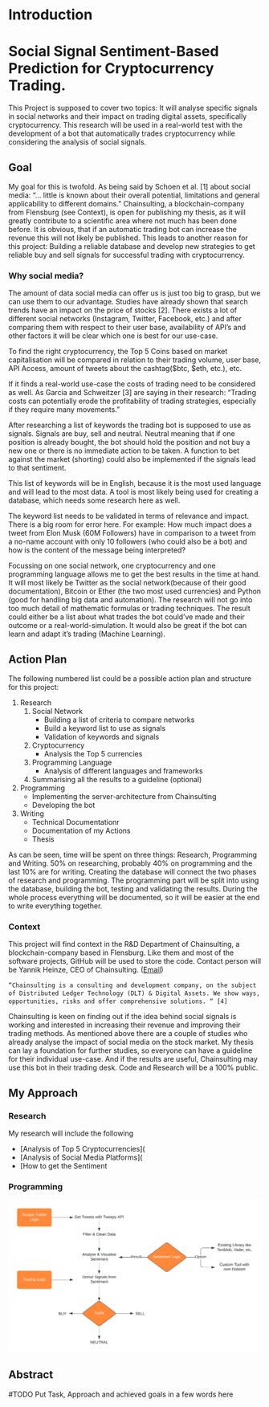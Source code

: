 # Introduction 

# Social Signal Sentiment-Based Prediction for Cryptocurrency Trading.

This Project is supposed to cover two topics:
It will analyse specific signals in social networks and their impact on trading digital assets, specifically cryptocurrency. This research will be used in a real-world test with the development of a bot that automatically trades cryptocurrency while considering the analysis of social signals.

## Goal

My goal for this is twofold. As being said by Schoen et al. [1] about social media: “… little is known about their overall potential, limitations and general applicability to different domains.” Chainsulting, a blockchain-company from Flensburg (see Context), is open for publishing my thesis, as it will greatly contribute to a scientific area where not much has been done before. It is obvious, that if an automatic trading bot can increase the revenue this will not likely be published. 
This leads to another reason for this project: Building a reliable database and develop new strategies to get reliable buy and sell signals for successful trading with cryptocurrency. 

### Why social media?

The amount of data social media can offer us is just too big to grasp, but we can use them to our advantage. Studies have already shown that search trends have an impact on the price of stocks [2].
There exists a lot of different social networks (Instagram, Twitter, Facebook, etc.) and after comparing them with respect to their user base, availability of API’s and other factors it will be clear which one is best for our use-case.

To find the right cryptocurrency, the Top 5 Coins based on market capitalisation will be compared in relation to their trading volume, user base, API Access, amount of tweets about the cashtag($btc, $eth, etc.), etc.

If it finds a real-world use-case the costs of trading need to be considered as well. 
As Garcia and Schweitzer [3] are saying in their research: “Trading costs can potentially erode the profitability of trading strategies, especially if they require many movements.” 

After researching a list of keywords the trading bot is supposed to use as signals. Signals are buy, sell and neutral. Neutral meaning that if one position is already bought, the bot should hold the position and not buy a new one or there is no immediate action to be taken. A function to bet against the market (shorting) could also be implemented if the signals lead to that sentiment.

This list of keywords will be in English, because it is the most used language and will lead to the most data. A tool is most likely being used for creating a database, which needs some research here as well.

The keyword list needs to be validated in terms of relevance and impact. 
There is a big room for error here. For example:
How much impact does a tweet from Elon Musk (60M Followers) have in comparison to a tweet from a no-name account with only 10 followers (who could also be a bot) and how is the content of the message being interpreted?


Focussing on one social network, one cryptocurrency and one programming language allows me to get the best results in the time at hand. It will most likely be Twitter as the social network(because of their good documentation), Bitcoin or Ether (the two most used currencies) and Python (good for handling big data and automation). The research will not go into too much detail of mathematic formulas or trading techniques. The result could either be a list about what trades the bot could’ve made and their outcome or a real-world-simulation. It would also be great if the bot can learn and adapt it’s trading (Machine Learning).

## Action Plan
The following numbered list could be a possible action plan and structure for this project:
1. Research
	1. Social Network
		- Building a list of criteria to compare networks
		- Build a keyword list to use as signals
		- Validation of keywords and signals
	2. Cryptocurrency
       	- Analysis the Top 5 currencies 
	3.  Programming Language
       	- Analysis of different languages and frameworks
	4. Summarising all the results to a guideline (optional) 
2. Programming
	- Implementing the server-architecture from Chainsulting
	- Developing the bot
3. Writing 
	- Technical Documentationr
	- Documentation of my Actions
	- Thesis

As can be seen, time will be spent on three things: Research, Programming and Writing.
50% on researching, probably 40% on programming and the last 10% are for writing. Creating the database will connect the two phases of research and programming. The programming part will be split into using the database, building the bot, testing and validating the results. During the whole process everything will be documented, so it will be easier at the end to write everything together.


### Context

This project will find context in the R&D Department of Chainsulting, a blockchain-company based in Flensburg. Like them and most of the software projects, GitHub will be used to store the code.
Contact person will be Yannik Heinze, CEO of Chainsulting. ([Email](y.heinze@chainsulting.de))

	“Chainsulting is a consulting and development company, on the subject of Distributed Ledger Technology (DLT) & Digital Assets. We show ways, opportunities, risks and offer comprehensive solutions. “ [4]



Chainsulting is keen on finding out if the idea behind social signals is working and interested in increasing their revenue and improving their trading methods. 
As mentioned above there are a couple of studies who already analyse the impact of social media on the stock market. 
My thesis can lay a foundation for further studies, so everyone can have a guideline for their individual use-case.
And if the results are useful, Chainsulting may use this bot in their trading desk. Code and Research will be a 100% public.






## My Approach

### Research
My research will include the following
- [Analysis of Top 5 Cryptocurrencies](
- [Analysis of Social Media Platforms](
- [How to get the Sentiment

### Programming
![Concept as Flow Diagram](./img/concept.png)


## Abstract
#TODO Put Task, Approach and achieved goals in a few words here 